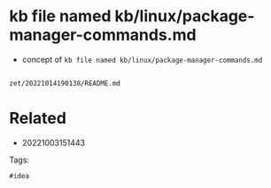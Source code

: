 # kb file named kb/linux/package-manager-commands.md

- concept of `kb file named kb/linux/package-manager-commands.md`

```
```

` zet/20221014190138/README.md `

# Related

- 20221003151443

Tags:

    #idea
